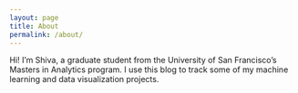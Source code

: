 ```yaml
---
layout: page
title: About
permalink: /about/
---
```


Hi! I’m Shiva, a graduate student from the University of San Francisco’s Masters in Analytics program. I use this blog to track some of my machine learning and data visualization projects.
